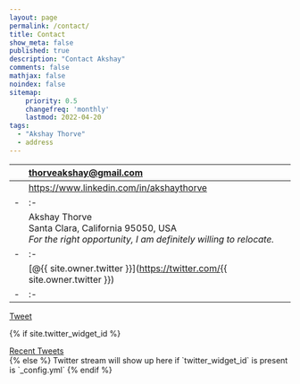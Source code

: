 ```yaml
---
layout: page
permalink: /contact/
title: Contact
show_meta: false
published: true
description: "Contact Akshay"
comments: false
mathjax: false
noindex: false
sitemap:
    priority: 0.5
    changefreq: 'monthly'
    lastmod: 2022-04-20
tags:
  - "Akshay Thorve"
  - address
---
```


| <i class="fa fa-paper-plane">  | thorveakshay@gmail.com |
| - | :- |
| <i class="fa fa-linkedin">  | https://www.linkedin.com/in/akshaythorve |
| - | :- |
| <i class="fa fa-envelope"></i> | Akshay Thorve<br>Santa Clara, California 95050, USA <br> <em>For the right opportunity, I am definitely willing to relocate.</em> <i class="fa fa-plane"> </i> |
| - | :- |
| <i class="fa fa-twitter"></i> | [@{{ site.owner.twitter }}](https://twitter.com/{{ site.owner.twitter }})  |
| - | :- |


<a href="https://twitter.com/share" class="twitter-share-button" data-via="{{ site.owner.twitter }}" data-size="small" data-dnt="true">Tweet</a> <a href="javascript:window.print()" class="social-icons" title="Printer friendly format"><i class="fa fa-print"></i></a>

<script>!function(d,s,id){var js,fjs=d.getElementsByTagName(s)[0],p=/^http:/.test(d.location)?'http':'https';if(!d.getElementById(id)){js=d.createElement(s);js.id=id;js.src=p+'://platform.twitter.com/widgets.js';fjs.parentNode.insertBefore(js,fjs);}}(document, 'script', 'twitter-wjs');</script>

{% if site.twitter_widget_id %}
<div class="text-tweets">
<div class="tweets">
<a class="twitter-timeline"
  data-dnt="true"
  width="600"
  height="250"
  href="https://twitter.com/{{ site.owner.twitter }}"
  data-widget-id="{{ site.twitter_widget_id }}"
  data-tweet-limit="2"
  data-chrome="noheader nofooter noborders noscrollbar transparent">
  Recent Tweets</a>
 </div>
<script>
    !function(d,s,id){var js,fjs=d.getElementsByTagName(s)[0],p=/^http:/.test(d.location)?'http':'https';if(!d.getElementById(id)){js=d.createElement(s);js.id=id;js.src=p+"://platform.twitter.com/widgets.js";fjs.parentNode.insertBefore(js,fjs);}}(document,"script","twitter-wjs");
</script>
</div>
{% else %}
Twitter stream will show up here if `twitter_widget_id` is present is `_config.yml`
{% endif %}
